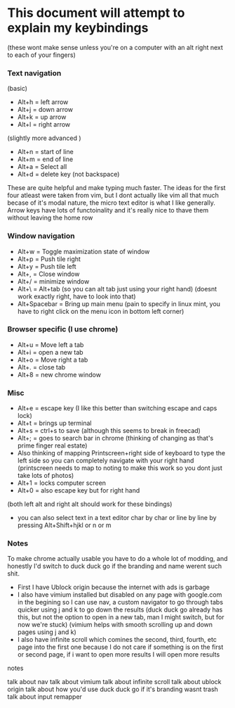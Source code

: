 # This document will attempt to explain my keybindings

(these wont make sense unless you're on a computer with an alt right next to each of your fingers)

### Text navigation

(basic)

- Alt+h = left arrow
- Alt+j = down arrow
- Alt+k = up arrow
- Alt+l =  right arrow

(slightly more advanced )

- Alt+n = start of line
- Alt+m = end of line
- Alt+a = Select all
- Alt+d = delete key (not backspace)

These are quite helpful and make typing much faster. The ideas for the first four atleast were taken from vim, but I dont actually like vim all that much becase of it's modal nature, the micro text editor is what I like generally. Arrow keys have lots
of functoinality and it's really nice to thave them without leaving the home row


### Window navigation

- Alt+w = Toggle maximization state of window
- Alt+p = Push tile right
- Alt+y = Push tile left
- Alt+, = Close window
- Alt+/ = minimize window
- Alt+\ = Alt+tab (so you can alt tab just using your right hand) (doesnt work exactly right, have to look into that)
- Alt+Spacebar = Bring up main menu (pain to specify in linux mint, you have to right click on the menu icon in bottom left corner)



### Browser specific (I use chrome)

- Alt+u = Move left a tab
- Alt+i = open a new tab
- Alt+o = Move right a tab
- Alt+. = close tab
- Alt+8 = new chrome window


### Misc
- Alt+e = escape key (I like this better than switching escape and caps lock)
- Alt+t = brings up terminal
- Alt+s = ctrl+s to save (although this seems to break in freecad)
- Alt+; = goes to search bar in chrome (thinking of changing as that's prime finger real estate)
- Also thinking of mapping Printscreen+right side of keyboard to type the left side so you can completely navigate with your right hand (printscreen needs to map to noting to make this work so you dont just take lots of photos)
- Alt+1 = locks computer screen
- Alt+0 = also escape key but for right hand

(both left alt and right alt should work for these bindings)

- you can also select text in a text editor char by char or line by line by pressing Alt+Shift+hjkl or n or m 

### Notes

To make chrome actually usable you have to do a whole lot of modding, and honestly I'd switch to duck duck go if the branding and name werent such shit.

- First I have Ublock origin because the internet with ads is garbage
- I also have vimium installed but disabled on any page with google.com in the begining so I can use nav, a custom navigator to go through tabs quicker using j and k to go down the results (duck duck go already has this, but not the option to open in a new tab, man I might switch, but for now we're stuck)
(vimium helps with smooth scrolling up and down pages using j and k)
- I also have infinite scroll which comines the second, third, fourth, etc page into the first one because I do not care if something is on the first or second page, if i want to open more results I will open more results





notes

talk about nav
talk about vimium
talk about infinite scroll
talk about ublock origin
talk about how you'd use duck duck go if it's branding wasnt trash
talk about input remapper



 


